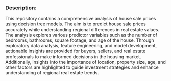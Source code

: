 ### Description:
This repository contains a comprehensive analysis of house sale prices using decision tree models. The aim is to predict house sale prices accurately while understanding regional differences in real estate values. The analysis explores various predictor variables such as the number of bedrooms, bathrooms, square footage, and age of the house. Through exploratory data analysis, feature engineering, and model development, actionable insights are provided for buyers, sellers, and real estate professionals to make informed decisions in the housing market. Additionally, insights into the importance of location, property size, age, and other factors are highlighted to guide investment strategies and enhance understanding of regional real estate trends.
